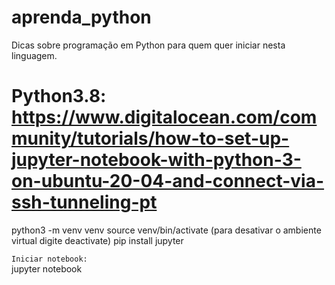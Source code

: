 # aprenda_python
Dicas sobre programação em Python para quem quer iniciar nesta linguagem.

# Python3.8: https://www.digitalocean.com/community/tutorials/how-to-set-up-jupyter-notebook-with-python-3-on-ubuntu-20-04-and-connect-via-ssh-tunneling-pt
python3 -m venv venv
source venv/bin/activate (para desativar o ambiente virtual digite deactivate)
pip install jupyter

`Iniciar notebook:`  
jupyter notebook

